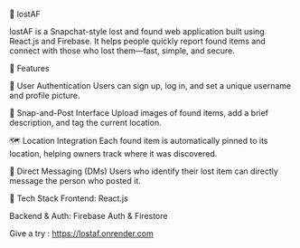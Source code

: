 🧭 lostAF

lostAF is a Snapchat-style lost and found web application built using React.js and Firebase. It helps people quickly report found items and connect with those who lost them—fast, simple, and secure.

🚀 Features

👤 User Authentication
Users can sign up, log in, and set a unique username and profile picture.

📸 Snap-and-Post Interface
Upload images of found items, add a brief description, and tag the current location.

🗺️ Location Integration
Each found item is automatically pinned to its location, helping owners track where it was discovered.

💬 Direct Messaging (DMs)
Users who identify their lost item can directly message the person who posted it.

🔧 Tech Stack
Frontend: React.js

Backend & Auth: Firebase Auth & Firestore

Give a try : https://lostaf.onrender.com 
